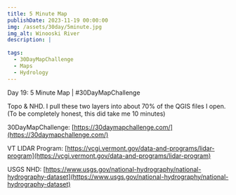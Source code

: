 ```yaml
---
title: 5 Minute Map
publishDate: 2023-11-19 00:00:00
img: /assets/30day/5minute.jpg
img_alt: Winooski River
description: |
  
tags:
  - 30DayMapChallenge
  - Maps
  - Hydrology
---
```


Day 19: 5 Minute Map | #30DayMapChallenge

Topo & NHD.  I pull these two layers into about 70% of the QGIS files I open.  (To be completely honest, this did take me 10 minutes)

30DayMapChallenge:  [https://30daymapchallenge.com/](https://30daymapchallenge.com/)

VT LIDAR Program:  [https://vcgi.vermont.gov/data-and-programs/lidar-program](https://vcgi.vermont.gov/data-and-programs/lidar-program)

USGS NHD:  [https://www.usgs.gov/national-hydrography/national-hydrography-dataset](https://www.usgs.gov/national-hydrography/national-hydrography-dataset)